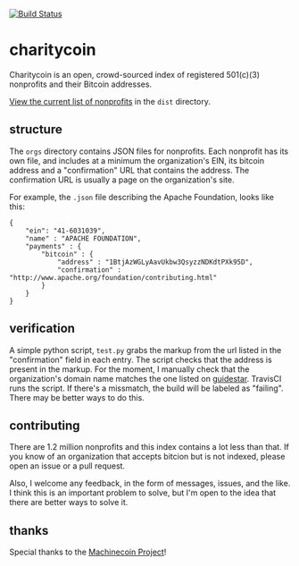 [![Build Status](https://travis-ci.org/charitycoin/directory.svg?branch=master)](https://travis-ci.org/charitycoin/directory)

# charitycoin
Charitycoin is an open, crowd-sourced index of registered 501(c)(3) nonprofits and their Bitcoin addresses.

[View the current list of nonprofits](https://raw.githubusercontent.com/charitycoin/directory/master/dist/all.json) in the ```dist``` directory.

## structure
The ```orgs``` directory contains JSON files for nonprofits. Each nonprofit has its own file, and includes at a minimum the organization's EIN, its bitcoin address and a "confirmation" URL that contains the address. The confirmation URL is usually a page on the organization's site.

For example, the ```.json``` file describing the Apache Foundation, looks like this:

```
{
	"ein": "41-6031039",
	"name" : "APACHE FOUNDATION",
	"payments" : {
		"bitcoin" : {
			"address" : "1BtjAzWGLyAavUkbw3QsyzzNDKdtPXk95D",
			"confirmation" : "http://www.apache.org/foundation/contributing.html"
		}
	}
}
```

## verification
A simple python script, ```test.py``` grabs the markup from the url listed in the "confirmation" field in each entry. The script checks that the address is present in the markup. For the moment, I manually check that the organization's domain name matches the one listed on [guidestar](http://www.guidestar.org/). TravisCI runs the script. If there's a missmatch, the build will be labeled as "failing". There may be better ways to do this.

## contributing
There are 1.2 million nonprofits and this index contains a lot less than that. If you know of an organization that accepts bitcion but is not indexed, please open an issue or a pull request.

Also, I welcome any feedback, in the form of messages, issues, and the like. I think this is an important problem to solve, but I'm open to the idea that there are better ways to solve it.

## thanks
Special thanks to the [Machinecoin Project](http://www.machinecoin.org/)!
